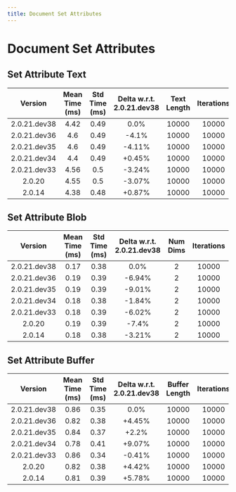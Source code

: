 ```yaml
---
title: Document Set Attributes
---
```

# Document Set Attributes

## Set Attribute Text

| Version | Mean Time (ms) | Std Time (ms) | Delta w.r.t. 2.0.21.dev38 | Text Length | Iterations |
| :---: | :---: | :---: | :---: | :---: | :---: |
| 2.0.21.dev38 | 4.42 | 0.49 | 0.0% | 10000 | 10000 |
| 2.0.21.dev36 | 4.6 | 0.49 | -4.1% | 10000 | 10000 |
| 2.0.21.dev35 | 4.6 | 0.49 | -4.11% | 10000 | 10000 |
| 2.0.21.dev34 | 4.4 | 0.49 | +0.45% | 10000 | 10000 |
| 2.0.21.dev33 | 4.56 | 0.5 | -3.24% | 10000 | 10000 |
| 2.0.20 | 4.55 | 0.5 | -3.07% | 10000 | 10000 |
| 2.0.14 | 4.38 | 0.48 | +0.87% | 10000 | 10000 |
## Set Attribute Blob

| Version | Mean Time (ms) | Std Time (ms) | Delta w.r.t. 2.0.21.dev38 | Num Dims | Iterations |
| :---: | :---: | :---: | :---: | :---: | :---: |
| 2.0.21.dev38 | 0.17 | 0.38 | 0.0% | 2 | 10000 |
| 2.0.21.dev36 | 0.19 | 0.39 | -6.94% | 2 | 10000 |
| 2.0.21.dev35 | 0.19 | 0.39 | -9.01% | 2 | 10000 |
| 2.0.21.dev34 | 0.18 | 0.38 | -1.84% | 2 | 10000 |
| 2.0.21.dev33 | 0.18 | 0.39 | -6.02% | 2 | 10000 |
| 2.0.20 | 0.19 | 0.39 | -7.4% | 2 | 10000 |
| 2.0.14 | 0.18 | 0.38 | -3.21% | 2 | 10000 |
## Set Attribute Buffer

| Version | Mean Time (ms) | Std Time (ms) | Delta w.r.t. 2.0.21.dev38 | Buffer Length | Iterations |
| :---: | :---: | :---: | :---: | :---: | :---: |
| 2.0.21.dev38 | 0.86 | 0.35 | 0.0% | 10000 | 10000 |
| 2.0.21.dev36 | 0.82 | 0.38 | +4.45% | 10000 | 10000 |
| 2.0.21.dev35 | 0.84 | 0.37 | +2.2% | 10000 | 10000 |
| 2.0.21.dev34 | 0.78 | 0.41 | +9.07% | 10000 | 10000 |
| 2.0.21.dev33 | 0.86 | 0.34 | -0.41% | 10000 | 10000 |
| 2.0.20 | 0.82 | 0.38 | +4.42% | 10000 | 10000 |
| 2.0.14 | 0.81 | 0.39 | +5.78% | 10000 | 10000 |
